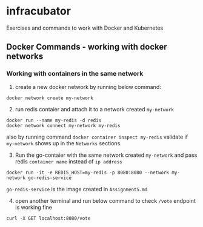 # infracubator
Exercises and commands to work with Docker and Kubernetes

## Docker Commands - working with docker networks

### Working with containers in the same network

1. create a new docker network by running below command: 
```
docker network create my-network
```
2. run redis contaier and attach it to a network created `my-network`

```
docker run --name my-redis -d redis
docker network connect my-network my-redis
```

also by running command `docker container inspect my-redis` validate if `my-network` shows up in the `Networks` sections.

3. Run the go-contaier with the same network created `my-network` and pass redis `container name` instead of `ip address`
```
docker run -it -e REDIS_HOST=my-redis -p 8080:8080 --network my-network go-redis-service
```
`go-redis-service` is the image created in `Assignment5.md` 

4. open another terminal and run below command to check `/vote` endpoint is working fine
```
curl -X GET localhost:8080/vote
```

